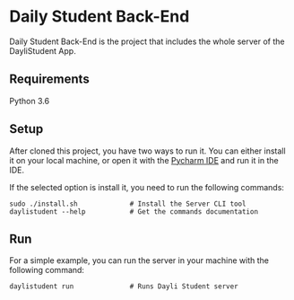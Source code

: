 # Daily Student Back-End

Daily Student Back-End is the project that includes the whole server of the DayliStudent App.

## Requirements

Python 3.6

## Setup

After cloned this project, you have two ways to run it. You can either install it on your local machine, or open it with the [Pycharm IDE](https://www.jetbrains.com/pycharm/) and run it in the IDE.

If the selected option is install it, you need to run the following commands:

```
sudo ./install.sh             # Install the Server CLI tool
daylistudent --help           # Get the commands documentation
```

## Run

For a simple example, you can run the server in your machine with the following command:

```
daylistudent run              # Runs Dayli Student server
```
